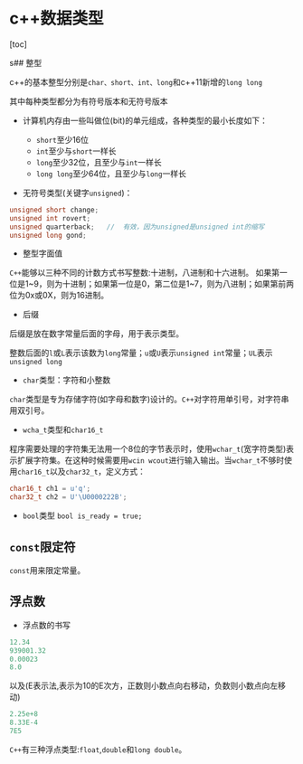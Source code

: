 # c++数据类型

[toc]

s## 整型

c\++的基本整型分别是`char、short、int、long`和c++11新增的`long long`

其中每种类型都分为有符号版本和无符号版本

- 计算机内存由一些叫做位(bit)的单元组成，各种类型的最小长度如下：

  - `short`至少16位
  - `int`至少与`short`一样长
  - `long`至少32位，且至少与`int`一样长
  - `long long`至少64位，且至少与`long`一样长

- 无符号类型(关键字`unsigned`)：

```c++
unsigned short change;
unsigned int rovert;
unsigned quarterback;   //  有效，因为unsigned是unsigned int的缩写
unsigned long gond;
```

- 整型字面值

`C++`能够以三种不同的计数方式书写整数:十进制，八进制和十六进制。
如果第一位是1~9，则为十进制；如果第一位是0，第二位是1~7，则为八进制；如果第前两位为0x或0X，则为16进制。

- 后缀

后缀是放在数字常量后面的字母，用于表示类型。

整数后面的`l`或`L`表示该数为`long`常量；`u`或`U`表示`unsigned int`常量；`UL`表示`unsigned long`

- `char`类型：字符和小整数

`char`类型是专为存储字符(如字母和数字)设计的。`C++`对字符用单引号，对字符串用双引号。

- `wcha_t`类型和`char16_t`

程序需要处理的字符集无法用一个8位的字节表示时，使用`wchar_t`(宽字符类型)表示扩展字符集。在这种时候需要用`wcin wcout`进行输入输出。当`wchar_t`不够时使用`char16_t`以及`char32_t`，定义方式：

```c++
char16_t ch1 = u'q';
char32_t ch2 = U'\U0000222B';
```

- `bool`类型
`bool is_ready = true;`

## `const`限定符

`const`用来限定常量。

## 浮点数

- 浮点数的书写

```c++
12.34
939001.32
0.00023
8.0
```

以及(E表示法,表示为10的E次方，正数则小数点向右移动，负数则小数点向左移动)

```c++
2.25e+8
8.33E-4
7E5
```

`C++`有三种浮点类型:`float`,`double`和`long double`。

